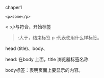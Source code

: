 chaper1

``<p>some</p>``

< :小与符合，开始标签
> :大于，结束标签
p :代表使用什么样标签。


head (title)、body、

head: 在body 上面，title 浏览器标签名称

body标签：表明页面上要显示的内容。



